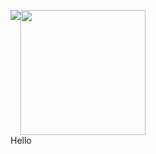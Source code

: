<!--### Hi there 👋-->

<img align="top" src="https://github-readme-stats.vercel.app/api/?username=liam-mack&theme=yeblu" /><img height="200px" align="center" src="https://github-readme-stats.vercel.app/api/top-langs/?username=liam-mack&hide=handlebars&theme=yeblu" />
</br>
Hello


<!--
**liam-mack/liam-mack** is a ✨ _special_ ✨ repository because its `README.md` (this file) appears on your GitHub profile.

Here are some ideas to get you started:

- 🔭 I’m currently working on ...
- 🌱 I’m currently learning ...
- 👯 I’m looking to collaborate on ...
- 🤔 I’m looking for help with ...
- 💬 Ask me about ...
- 📫 How to reach me: ...
- 😄 Pronouns: ...
- ⚡ Fun fact: ...
-->
